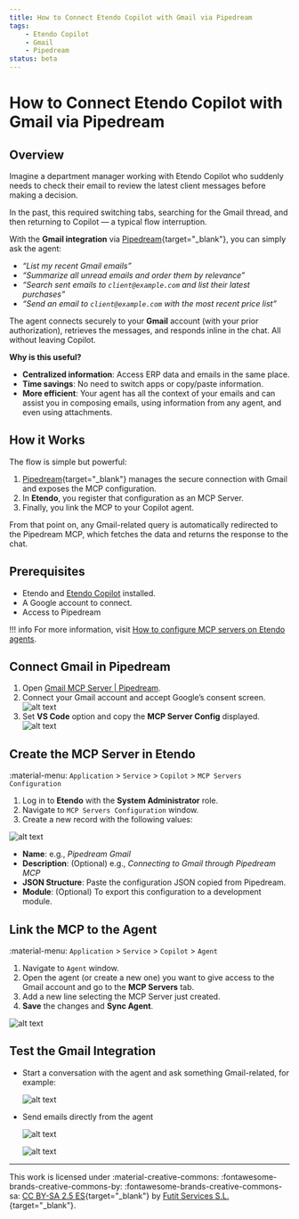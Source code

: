 ```yaml
---
title: How to Connect Etendo Copilot with Gmail via Pipedream
tags:
    - Etendo Copilot
    - Gmail
    - Pipedream
status: beta
---
```


# How to Connect Etendo Copilot with Gmail via Pipedream

## Overview

Imagine a department manager working with Etendo Copilot who suddenly needs to check their email to review the latest client messages before making a decision.  

In the past, this required switching tabs, searching for the Gmail thread, and then returning to Copilot — a typical flow interruption.  

With the **Gmail integration** via [Pipedream](https://pipedream.com){target="_blank"}, you can simply ask the agent:

- *“List my recent Gmail emails”*
- *“Summarize all unread emails and order them by relevance”*
- *“Search sent emails to `client@example.com` and list their latest purchases”*
- *“Send an email to `client@example.com` with the most recent price list”*

The agent connects securely to your **Gmail** account (with your prior authorization), retrieves the messages, and responds inline in the chat. All without leaving Copilot.

**Why is this useful?**

- **Centralized information**: Access ERP data and emails in the same place.  
- **Time savings**: No need to switch apps or copy/paste information.  
- **More efficient**: Your agent has all the context of your emails and can assist you in composing emails, using information from any agent, and even using attachments.


## How it Works

The flow is simple but powerful:

1. [Pipedream](https://mcp.pipedream.com/){target="_blank"} manages the secure connection with Gmail and exposes the MCP configuration.  
2. In **Etendo**, you register that configuration as an MCP Server.  
3. Finally, you link the MCP to your Copilot agent.  

From that point on, any Gmail-related query is automatically redirected to the Pipedream MCP, which fetches the data and returns the response to the chat.



## Prerequisites

- Etendo and [Etendo Copilot](../installation.md) installed.  
- A Google account to connect.  
- Access to Pipedream


!!! info 
	For more information, visit [How to configure MCP servers on Etendo agents](./how-to-configure-mcp-servers-on-agents.md).  



## Connect Gmail in Pipedream

1. Open [Gmail MCP Server | Pipedream](https://mcp.pipedream.com/app/gmail).  
2. Connect your Gmail account and accept Google’s consent screen.  
	![alt text](../../../assets/developer-guide/etendo-copilot/how-to-guides/how-to-connect-etendo-copilot-with-gmail-via-pipedream/sign-in.png)
3. Set **VS Code** option and copy the **MCP Server Config** displayed. 
	![alt text](../../../assets/developer-guide/etendo-copilot/how-to-guides/how-to-connect-etendo-copilot-with-gmail-via-pipedream/mcp-server-config.png)

## Create the MCP Server in Etendo 
:material-menu: `Application` > `Service` > `Copilot` > `MCP Servers Configuration`

1. Log in to **Etendo** with the **System Administrator** role.  
2. Navigate to `MCP Servers Configuration` window.  
3. Create a new record with the following values:  

![alt text](../../../assets/developer-guide/etendo-copilot/how-to-guides/how-to-connect-etendo-copilot-with-gmail-via-pipedream/create-mcp-server.png)

   - **Name**: e.g., *Pipedream Gmail*  
   - **Description**: (Optional) e.g., *Connecting to Gmail through Pipedream MCP*
   - **JSON Structure**: Paste the configuration JSON copied from Pipedream. 
   - **Module**: (Optional) To export this configuration to a development module.


## Link the MCP to the Agent
:material-menu: `Application` > `Service` > `Copilot` > `Agent`

1. Navigate to `Agent` window.  
2. Open the agent (or create a new one) you want to give access to the Gmail account  and go to the **MCP Servers** tab.  
3. Add a new line selecting the MCP Server just created.  
4. **Save** the changes and **Sync Agent**.

![alt text](../../../assets/developer-guide/etendo-copilot/how-to-guides/how-to-connect-etendo-copilot-with-gmail-via-pipedream/add-mcp-to-agent.png)


## Test the Gmail Integration

-  Start a conversation with the agent and ask something Gmail-related, for example:  

	![alt text](../../../assets/developer-guide/etendo-copilot/how-to-guides/how-to-connect-etendo-copilot-with-gmail-via-pipedream/mcp-gmail-use-example.png)

-  Send emails directly from the agent
    
    ![alt text](../../../assets/developer-guide/etendo-copilot/how-to-guides/how-to-connect-etendo-copilot-with-gmail-via-pipedream/send-email.png)

    ![alt text](../../../assets/developer-guide/etendo-copilot/how-to-guides/how-to-connect-etendo-copilot-with-gmail-via-pipedream/example-email.png)


---
This work is licensed under :material-creative-commons: :fontawesome-brands-creative-commons-by: :fontawesome-brands-creative-commons-sa: [ CC BY-SA 2.5 ES](https://creativecommons.org/licenses/by-sa/2.5/es/){target="_blank"} by [Futit Services S.L.](https://etendo.software){target="_blank"}.